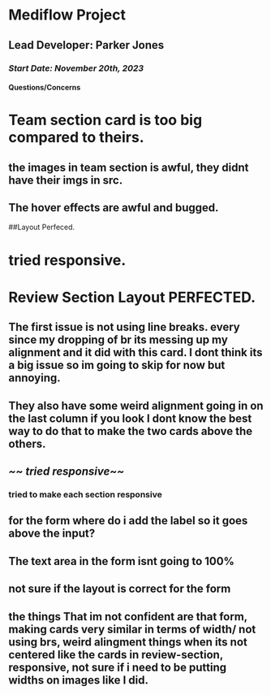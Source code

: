 # Mediflow Project

## Lead Developer: Parker Jones

### _Start Date: November 20th, 2023_

#### Questions/Concerns
# Team section card is too big compared to theirs.
## the images in team section is awful, they didnt have their imgs in src.
## The hover effects are awful and bugged.
##Layout Perfeced.
# tried responsive.

  
# Review Section Layout  **PERFECTED.**
## The first issue is not using line breaks. every since my dropping of br its messing up my alignment and it did with this card. I dont think its a big issue so im going to skip for now but annoying.
## They also have some weird alignment going in on the last column if you look I dont know the best way to do that to make the two cards above the others.
## ***~~ tried responsive~~***
### tried to make each section responsive

## for the form where do i add the label so it goes above the input?
## The text area in the form isnt going to 100%

## not sure if the layout is correct for the form


## the things That im not confident are that form, making cards very similar in terms of width/ not using brs, weird alingment things when its not centered like the cards in review-section, responsive, not sure if i need to be putting widths on images like I did.








